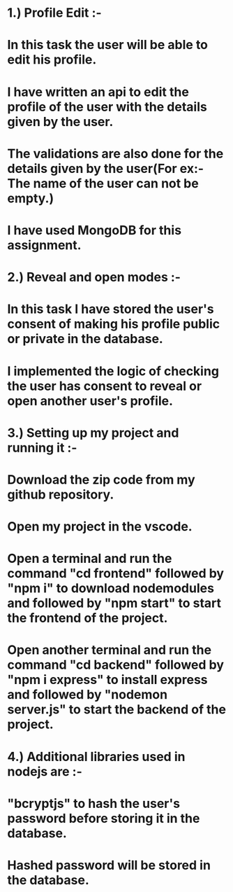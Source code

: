 #  1.) Profile Edit :- 
#  In this task the user will be able to edit his profile.
#  I have written an api to edit the profile of the user with the details given by the user.
#  The validations are also done for the details given by the user(For ex:- The name of the user can not be empty.)
#  I have used MongoDB for this assignment.


#  2.) Reveal and open modes :-
#  In this task I have stored the user's consent of making his profile public or private in the database.
#  I implemented the logic of checking the user has consent to reveal or open another user's profile.


#  3.) Setting up my project and running it :- 
#  Download the zip code from my github repository.
#  Open my project in the vscode.
#  Open a terminal and run the command "cd frontend" followed by "npm i" to download nodemodules and followed by "npm start" to start the frontend of the project.
#  Open another terminal and run the command "cd backend" followed by "npm i express" to install express and followed by "nodemon server.js" to start the backend of the project.


#  4.) Additional libraries used in nodejs are :- 
#  "bcryptjs" to hash the user's password before storing it in the database.
#   Hashed password will be stored in the database.
